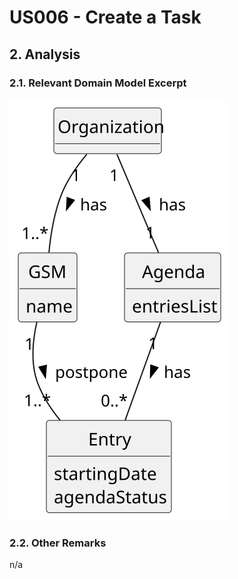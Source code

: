 # US006 - Create a Task 

## 2. Analysis

### 2.1. Relevant Domain Model Excerpt 

![Domain Model](svg/us024-domain-model.svg)

### 2.2. Other Remarks

n/a